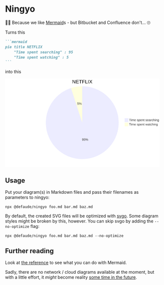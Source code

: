 # Ningyo

🧜‍♀️ Because we like [Mermaid](https://mermaid.js.org/)s - but Bitbucket and Confluence don't... 🙄

Turns this

~~~markdown
```mermaid
pie title NETFLIX
    "Time spent searching" : 95
    "Time spent watching" : 5
```
~~~

into this

![The truth about Netflix](test-files/netflix-1.svg)

## Usage

Put your diagram(s) in Markdown files and pass their filenames as parameters to ningyo:

```shell
npx @defaude/ningyo foo.md bar.md baz.md
```

By default, the created SVG files will be optimized with [svgo](https://github.com/svg/svgo). Some diagram styles might
be broken by this, however. You can skip svgo by adding the `--no-optimize` flag:

```shell
npx @defaude/ningyo foo.md bar.md baz.md --no-optimize
```

## Further reading

Look at [the reference](https://mermaid.js.org/intro/n00b-syntaxReference.html) to see what you can do with Mermaid.

Sadly, there are no network / cloud diagrams available at the moment, but with a little effort, it _might_ become
reality [some time in the future](https://github.com/mermaid-js/mermaid/issues/1227).
